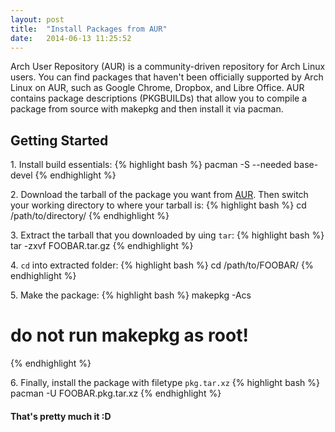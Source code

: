 ```yaml
---
layout: post
title:  "Install Packages from AUR"
date:   2014-06-13 11:25:52
---
```


Arch User Repository (AUR) is a community-driven repository for Arch Linux users. 
You can find packages that haven't been officially supported by Arch Linux on AUR, 
such as Google Chrome, Dropbox, and Libre Office. AUR contains package descriptions 
(PKGBUILDs) that allow you to compile a package from source with makepkg and then 
install it via pacman.

## Getting Started

1\.  Install build essentials: 
{% highlight bash %}
pacman -S --needed base-devel
{% endhighlight %}

2\.  Download the tarball of the package you want from [AUR][aur]. 
Then switch your working directory to where your tarball is:
{% highlight bash %}
cd /path/to/directory/
{% endhighlight %}

3\.  Extract the tarball that you downloaded by uing `tar`:
{% highlight bash %}
tar -zxvf FOOBAR.tar.gz
{% endhighlight %} 

4\.  `cd` into extracted folder:
{% highlight bash %}
cd /path/to/FOOBAR/
{% endhighlight %}

5\.  Make the package:
{% highlight bash %}
makepkg -Acs
# do not run makepkg as root!
{% endhighlight %} 

6\.  Finally, install the package with filetype `pkg.tar.xz`
  {% highlight bash %} pacman -U FOOBAR.pkg.tar.xz {% endhighlight %}

#### That's pretty much it :D

[aur]: https://aur.archlinux.org/
